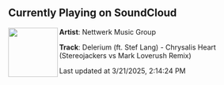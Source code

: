 ## Currently Playing on SoundCloud

[<img align="left" width="100" src="https://i1.sndcdn.com/artworks-000053863236-r0ee63-t500x500.jpg">](https://soundcloud.com/nettwerkmusicgroup/delerium-chrysalis-heart-remix)

**Artist**: Nettwerk Music Group 

**Track**: Delerium (ft. Stef Lang) - Chrysalis Heart (Stereojackers vs Mark Loverush Remix)

Last updated at 3/21/2025, 2:14:24 PM
